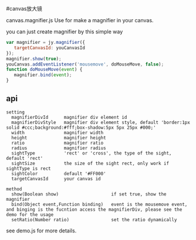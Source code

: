 
#canvas放大镜

canvas.magnifier.js Use for make a magnifier in your canvas.

you can just create magnifier by this simple way

```javascript
var magnifier = jy.magnifier({
   targetCanvasId: youCanvasId
});
magnifier.show(true);
youCanvas.addEventListener('mousemove', doMouseMove, false);
function doMouseMove(event) {
   magnifier.bind(event);
}
```


## api
```
setting
  magnifierDivId      magnifier div element id
  magnifierDivStyle   magnifier div element style, default 'border:1px solid #ccc;background:#fff;box-shadow:5px 5px 25px #000;'
  width               magnifier width
  height              magnifier height
  ratio               magnifier ratio
  radius              magnifier radius
  sightType           'rect' or 'cross', the type of the sight, default 'rect'
  sightSize           the size of the sight rect, only work if sightType is rect
  sightColor          default '#FF000'
  targetCanvasId      your canvas id
```
```
method
  show(Boolean show)                    if set true, show the magnifier 
  bind(Object event,Function binding)   event is the mousemove event, and binging is the fucntion access the magnifierDiv, please see the demo for the usage
  setRatio(Number ratio)                set the ratio dynamically
```

see demo.js for more details.
